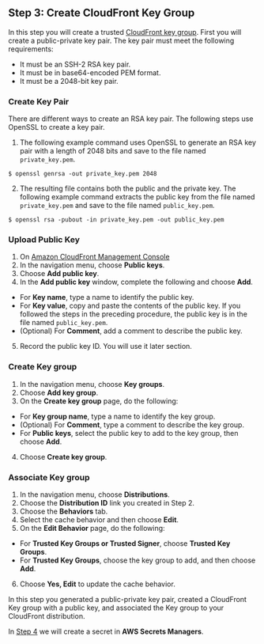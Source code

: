 ## Step 3: Create CloudFront Key Group

In this step you will create a trusted [CloudFront key group](https://docs.aws.amazon.com/AmazonCloudFront/latest/DeveloperGuide/private-content-trusted-signers.html#choosing-key-groups-or-AWS-accounts). First you will create a public-private key pair. The key pair must meet the following requirements:
- It must be an SSH-2 RSA key pair.
- It must be in base64-encoded PEM format.
- It must be a 2048-bit key pair.


### Create Key Pair
There are different ways to create an RSA key pair. The following steps use OpenSSL to create a key pair.
1. The following example command uses OpenSSL to generate an RSA key pair with a length of 2048 bits and save to the file named `private_key.pem`.
```
$ openssl genrsa -out private_key.pem 2048
```
2. The resulting file contains both the public and the private key. The following example command extracts the public key from the file named `private_key.pem` and save to the file named `public_key.pem`.
```
$ openssl rsa -pubout -in private_key.pem -out public_key.pem
```

### Upload Public Key
1. On [Amazon CloudFront Management Console](https://console.aws.amazon.com/cloudfront)
2. In the navigation menu, choose **Public keys**.
3. Choose **Add public key**.
4. In the **Add public key** window, complete the following and choose **Add**.
  - For **Key name**, type a name to identify the public key.
  - For **Key value**, copy and paste the contents of the public key. If you followed the steps in the preceding procedure, the public key is in the file named `public_key.pem`.
  - (Optional) For **Comment**, add a comment to describe the public key.  
5. Record the public key ID. You will use it later section.

### Create Key group
1. In the navigation menu, choose **Key groups**.
2. Choose **Add key group**.
3. On the **Create key group** page, do the following:
 - For **Key group name**, type a name to identify the key group.
 - (Optional) For **Comment**, type a comment to describe the key group.
 - For **Public keys**, select the public key to add to the key group, then choose **Add**.
4. Choose **Create key group**.

### Associate Key group
1. In the navigation menu, choose **Distributions**.
2. Choose the **Distribution ID** link you created in Step 2.
3. Choose the **Behaviors** tab.
4. Select the cache behavior and then choose **Edit**.
5. On the **Edit Behavior** page, do the following:
 - For **Trusted Key Groups or Trusted Signer**, choose **Trusted Key Groups**.
 - For **Trusted Key Groups**, choose the key group to add, and then choose **Add**.
6. Choose **Yes, Edit** to update the cache behavior.

In this step you generated a public-private key pair, created a CloudFront Key group with a public key, and associated the Key group to your CloudFront distribution.

In [Step 4](../4-Create_Secrets_Manager/README.md) we will create a secret in **AWS Secrets Managers**.
